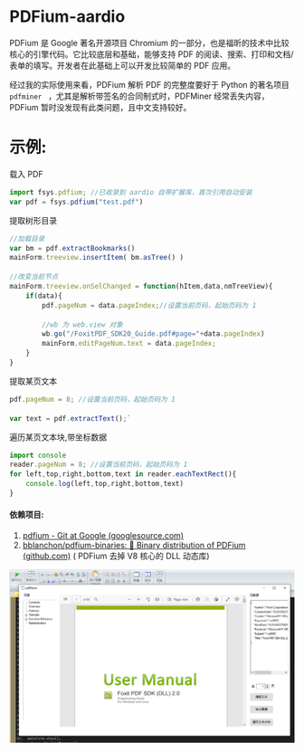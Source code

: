 # PDFium-aardio
PDFium 是 Google 著名开源项目 Chromium 的一部分，也是福昕的技术中比较核心的引擎代码。它比较底层和基础，能够支持 PDF 的阅读、搜索、打印和文档/表单的填写。开发者在此基础上可以开发比较简单的 PDF 应用。  

经过我的实际使用来看，PDFium 解析 PDF 的完整度要好于 Python 的著名项目 `pdfminer ` ，尤其是解析带签名的合同制式时，PDFMiner 经常丢失内容，PDFium 暂时没发现有此类问题，且中文支持较好。


# 示例:

载入 PDF

```javascript
import fsys.pdfium; //已收录到 aardio 自带扩展库，首次引用自动安装
var pdf = fsys.pdfium("test.pdf")
```

提取树形目录

```javascript
//加载目录
var bm = pdf.extractBookmarks()
mainForm.treeview.insertItem( bm.asTree() )

//改变当前节点
mainForm.treeview.onSelChanged = function(hItem,data,nmTreeView){
	if(data){
		pdf.pageNum = data.pageIndex;//设置当前页码，起始页码为 1
		
		//wb 为 web.view 对象
		wb.go("/FoxitPDF_SDK20_Guide.pdf#page="+data.pageIndex)  
		mainForm.editPageNum.text = data.pageIndex; 
	} 	
}
```

提取某页文本

```javascript
pdf.pageNum = 8; //设置当前页码，起始页码为 1

var text = pdf.extractText();`
```

遍历某页文本块,带坐标数据
```javascript
import console
reader.pageNum = 8; //设置当前页码，起始页码为 1
for left,top,right,bottom,text in reader.eachTextRect(){
	console.log(left,top,right,bottom,text)
}
```

#### 依赖项目:

1. [pdfium - Git at Google (googlesource.com)](https://pdfium.googlesource.com/pdfium/)
2. [bblanchon/pdfium-binaries: 📰 Binary distribution of PDFium (github.com)](https://github.com/bblanchon/pdfium-binaries) ( PDFium 去掉 V8 核心的 DLL 动态库)
	

![](screenshots/screenshot.png)

